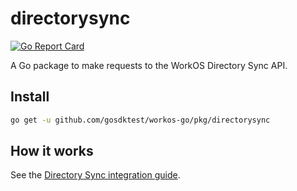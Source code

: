 # directorysync

[![Go Report Card](https://img.shields.io/badge/dev-reference-007d9c?logo=go&logoColor=white&style=flat)](https://pkg.go.dev/github.com/gosdktest/workos-go/pkg/directorysync)

A Go package to make requests to the WorkOS Directory Sync API.

## Install

```sh
go get -u github.com/gosdktest/workos-go/pkg/directorysync
```

## How it works

See the [Directory Sync integration guide](https://workos.com/docs/directory-sync/guide).
